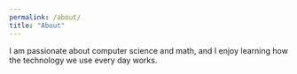 ```yaml
---
permalink: /about/
title: "About"
---
```


I am passionate about computer science and math, and I enjoy learning how the technology we use every day works.
